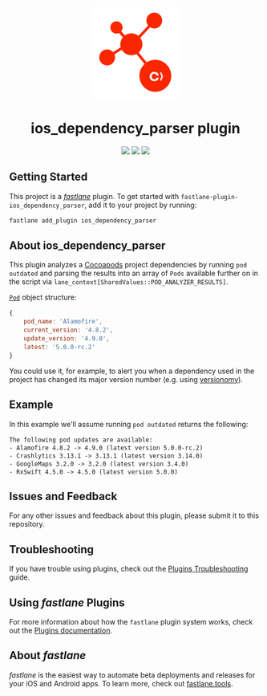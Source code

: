 <p align="center">
    <img width="171" height="184" src="ios_dependency_parser.png" />
    <h1 align="center">ios_dependency_parser plugin</h1>
</p>
<p align="center">
    <a href="https://rubygems.org/gems/fastlane-plugin-ios_dependency_parser"><img src="https://rawcdn.githack.com/fastlane/fastlane/master/fastlane/assets/plugin-badge.svg" /></a>
    <a href="https://rubygems.org/gems/fastlane-plugin-ios_dependency_parser"><img src="https://badge.fury.io/rb/fastlane-plugin-ios_dependency_parser.svg" /></a>
    <a href="https://rubygems.org/gems/fastlane-plugin-ios_dependency_parser"><img src="http://ruby-gem-downloads-badge.herokuapp.com/fastlane-plugin-ios_dependency_parser?type=total" /></a>
</p>

## Getting Started

This project is a [_fastlane_](https://github.com/fastlane/fastlane) plugin. To get started with `fastlane-plugin-ios_dependency_parser`, add it to your project by running:

```bash
fastlane add_plugin ios_dependency_parser
```

## About ios_dependency_parser

This plugin analyzes a [Cocoapods](https://cocoapods.org/) project dependencies by running `pod outdated` and parsing the results into an array of `Pods` available further on in the script via `lane_context[SharedValues::POD_ANALYZER_RESULTS]`.

[`Pod`](lib/fastlane/plugin/ios_dependency_parser/helper/pod.rb) object structure:
```javascript
{
    pod_name: 'Alamofire',
    current_version: '4.8.2',
    update_version: '4.9.0',
    latest: '5.0.0-rc.2'
}
```

You could use it, for example, to alert you when a dependency used in the project has changed its major version number (e.g. using [versionomy](https://github.com/dazuma/versionomy)).

## Example

In this example we'll assume running `pod outdated` returns the following:
```
The following pod updates are available:
- Alamofire 4.8.2 -> 4.9.0 (latest version 5.0.0-rc.2)
- Crashlytics 3.13.1 -> 3.13.1 (latest version 3.14.0)
- GoogleMaps 3.2.0 -> 3.2.0 (latest version 3.4.0)
- RxSwift 4.5.0 -> 4.5.0 (latest version 5.0.0)
```

## Issues and Feedback

For any other issues and feedback about this plugin, please submit it to this repository.

## Troubleshooting

If you have trouble using plugins, check out the [Plugins Troubleshooting](https://docs.fastlane.tools/plugins/plugins-troubleshooting/) guide.

## Using _fastlane_ Plugins

For more information about how the `fastlane` plugin system works, check out the [Plugins documentation](https://docs.fastlane.tools/plugins/create-plugin/).

## About _fastlane_

_fastlane_ is the easiest way to automate beta deployments and releases for your iOS and Android apps. To learn more, check out [fastlane.tools](https://fastlane.tools).
